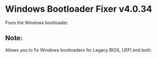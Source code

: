 # Windows Bootloader Fixer v4.0.34
Fixes the Windows bootloader.
## Note:
Allows you to fix Windows bootloaders for Legacy BIOS, UEFI and both.

